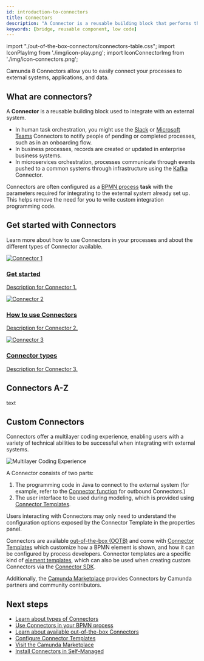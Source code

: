 ```yaml
---
id: introduction-to-connectors
title: Connectors
description: "A Connector is a reusable building block that performs the integration with an external system and works out of the box."
keywords: [bridge, reusable component, low code]
---
```


import "./out-of-the-box-connectors/connectors-table.css";
import IconPlayImg from './img/icon-play.png';
import IconConnectorImg from './img/icon-connectors.png';

Camunda 8 Connectors allow you to easily connect your processes to external systems, applications, and data.

## What are connectors?

A **Connector** is a reusable building block used to integrate with an external system.

- In human task orchestration, you might use the [Slack](/components/connectors/out-of-the-box-connectors/slack.md) or [Microsoft Teams](/components/connectors/out-of-the-box-connectors/microsoft-teams.md) Connectors to notify people of pending or completed processes, such as in an onboarding flow.
- In business processes, records are created or updated in enterprise business systems.
- In microservices orchestration, processes communicate through events pushed to a common systems through infrastructure using the [Kafka](/components/connectors/out-of-the-box-connectors/kafka.md) Connector.

Connectors are often configured as a [BPMN process](/components/concepts/processes.md) **task** with the parameters required for integrating to the external system already set up. This helps remove the need for you to write custom integration programming code.

## Get started with Connectors

Learn more about how to use Connectors in your processes and about the different types of Connector available.

<div class="connector-grid">
  <a href="path/to/connector1" class="connector-card">
    <img src={IconPlayImg} alt="Connector 1" class="connector-card-image"/>
    <h3>Get started</h3>
    <p>Description for Connector 1.</p>
  </a>
  <a href="path/to/connector2" class="connector-card">
    <img src={IconConnectorImg} alt="Connector 2" class="connector-card-image"/>
    <h3>How to use Connectors</h3>
    <p>Description for Connector 2.</p>
  </a>
  <a href="path/to/connector3" class="connector-card">
    <img src={IconConnectorImg} alt="Connector 3" class="connector-card-image"/>
    <h3>Connector types</h3>
    <p>Description for Connector 3.</p>
  </a>
</div>

## Connectors A-Z

text

## Custom Connectors

Connectors offer a multilayer coding experience, enabling users with a variety of technical abilities to be successful when integrating with external systems.

![Multilayer Coding Experience](img/multilayer-coding-experience.png)

A Connector consists of two parts:

1. The programming code in Java to connect to the external system (for example, refer to the [Connector function](/components/connectors/custom-built-connectors/connector-sdk.md#outbound-connector-runtime-logic) for outbound Connectors.)
2. The user interface to be used during modeling, which is provided using [Connector Templates](manage-connector-templates.md).

Users interacting with Connectors may only need to understand the configuration options exposed by the Connector Template in the properties panel.

Connectors are available [out-of-the-box (OOTB)](./out-of-the-box-connectors/available-connectors-overview.md) and come with [Connector Templates](manage-connector-templates.md) which customize how a BPMN element is shown,
and how it can be configured by process developers. Connector templates are a specific kind of [element templates](/components/modeler/desktop-modeler/element-templates/about-templates.md), which can also be used when creating custom Connectors via the [Connector SDK](./custom-built-connectors/connector-sdk.md).

Additionally, the [Camunda Marketplace](/components/modeler/web-modeler/camunda-marketplace.md) provides Connectors by Camunda partners and community contributors.

## Next steps

- [Learn about types of Connectors](./connector-types.md)
- [Use Connectors in your BPMN process](./use-connectors/index.md)
- [Learn about available out-of-the-box Connectors](./out-of-the-box-connectors/available-connectors-overview.md)
- [Configure Connector Templates](manage-connector-templates.md)
- [Visit the Camunda Marketplace](/components/modeler/web-modeler/camunda-marketplace.md)
- [Install Connectors in Self-Managed](/self-managed/connectors-deployment/install-and-start.md)
